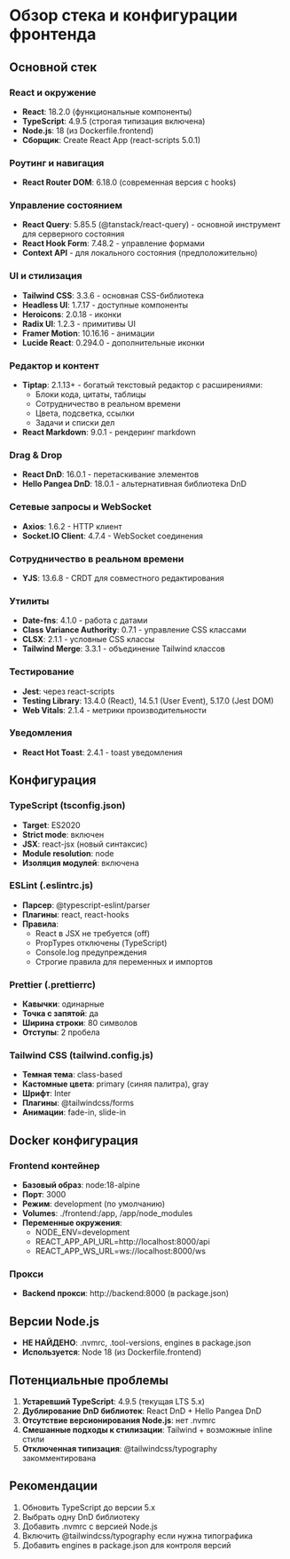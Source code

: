 # Обзор стека и конфигурации фронтенда

## Основной стек

### React и окружение
- **React**: 18.2.0 (функциональные компоненты)
- **TypeScript**: 4.9.5 (строгая типизация включена)
- **Node.js**: 18 (из Dockerfile.frontend)
- **Сборщик**: Create React App (react-scripts 5.0.1)

### Роутинг и навигация
- **React Router DOM**: 6.18.0 (современная версия с hooks)

### Управление состоянием
- **React Query**: 5.85.5 (@tanstack/react-query) - основной инструмент для серверного состояния
- **React Hook Form**: 7.48.2 - управление формами
- **Context API** - для локального состояния (предположительно)

### UI и стилизация
- **Tailwind CSS**: 3.3.6 - основная CSS-библиотека
- **Headless UI**: 1.7.17 - доступные компоненты
- **Heroicons**: 2.0.18 - иконки
- **Radix UI**: 1.2.3 - примитивы UI
- **Framer Motion**: 10.16.16 - анимации
- **Lucide React**: 0.294.0 - дополнительные иконки

### Редактор и контент
- **Tiptap**: 2.1.13+ - богатый текстовый редактор с расширениями:
  - Блоки кода, цитаты, таблицы
  - Сотрудничество в реальном времени
  - Цвета, подсветка, ссылки
  - Задачи и списки дел
- **React Markdown**: 9.0.1 - рендеринг markdown

### Drag & Drop
- **React DnD**: 16.0.1 - перетаскивание элементов
- **Hello Pangea DnD**: 18.0.1 - альтернативная библиотека DnD

### Сетевые запросы и WebSocket
- **Axios**: 1.6.2 - HTTP клиент
- **Socket.IO Client**: 4.7.4 - WebSocket соединения

### Сотрудничество в реальном времени
- **YJS**: 13.6.8 - CRDT для совместного редактирования

### Утилиты
- **Date-fns**: 4.1.0 - работа с датами
- **Class Variance Authority**: 0.7.1 - управление CSS классами
- **CLSX**: 2.1.1 - условные CSS классы
- **Tailwind Merge**: 3.3.1 - объединение Tailwind классов

### Тестирование
- **Jest**: через react-scripts
- **Testing Library**: 13.4.0 (React), 14.5.1 (User Event), 5.17.0 (Jest DOM)
- **Web Vitals**: 2.1.4 - метрики производительности

### Уведомления
- **React Hot Toast**: 2.4.1 - toast уведомления

## Конфигурация

### TypeScript (tsconfig.json)
- **Target**: ES2020
- **Strict mode**: включен
- **JSX**: react-jsx (новый синтаксис)
- **Module resolution**: node
- **Изоляция модулей**: включена

### ESLint (.eslintrc.js)
- **Парсер**: @typescript-eslint/parser
- **Плагины**: react, react-hooks
- **Правила**:
  - React в JSX не требуется (off)
  - PropTypes отключены (TypeScript)
  - Console.log предупреждения
  - Строгие правила для переменных и импортов

### Prettier (.prettierrc)
- **Кавычки**: одинарные
- **Точка с запятой**: да
- **Ширина строки**: 80 символов
- **Отступы**: 2 пробела

### Tailwind CSS (tailwind.config.js)
- **Темная тема**: class-based
- **Кастомные цвета**: primary (синяя палитра), gray
- **Шрифт**: Inter
- **Плагины**: @tailwindcss/forms
- **Анимации**: fade-in, slide-in

## Docker конфигурация

### Frontend контейнер
- **Базовый образ**: node:18-alpine
- **Порт**: 3000
- **Режим**: development (по умолчанию)
- **Volumes**: ./frontend:/app, /app/node_modules
- **Переменные окружения**:
  - NODE_ENV=development
  - REACT_APP_API_URL=http://localhost:8000/api
  - REACT_APP_WS_URL=ws://localhost:8000/ws

### Прокси
- **Backend прокси**: http://backend:8000 (в package.json)

## Версии Node.js
- **НЕ НАЙДЕНО**: .nvmrc, .tool-versions, engines в package.json
- **Используется**: Node 18 (из Dockerfile.frontend)

## Потенциальные проблемы

1. **Устаревший TypeScript**: 4.9.5 (текущая LTS 5.x)
2. **Дублирование DnD библиотек**: React DnD + Hello Pangea DnD
3. **Отсутствие версионирования Node.js**: нет .nvmrc
4. **Смешанные подходы к стилизации**: Tailwind + возможные inline стили
5. **Отключенная типизация**: @tailwindcss/typography закомментирована

## Рекомендации

1. Обновить TypeScript до версии 5.x
2. Выбрать одну DnD библиотеку
3. Добавить .nvmrc с версией Node.js
4. Включить @tailwindcss/typography если нужна типографика
5. Добавить engines в package.json для контроля версий
